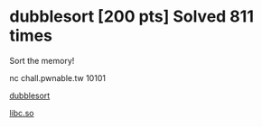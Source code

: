 # dubblesort [200 pts] Solved 811 times
Sort the memory!

nc chall.pwnable.tw 10101

[dubblesort](files/dubblesort)

[libc.so](files/libc_32.so.6)
